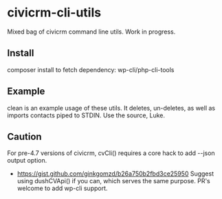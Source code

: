 # civicrm-cli-utils

Mixed bag of civicrm command line utils. Work in progress.

## Install
composer install
to fetch dependency: wp-cli/php-cli-tools

## Example
clean is an example usage of these utils. It deletes, un-deletes, as well as imports contacts piped to STDIN. Use the source, Luke.

## Caution
For pre-4.7 versions of civicrm, cvCli() requires a core hack to add --json output option.
 * https://gist.github.com/ginkgomzd/b26a750b2fbd3ce25950
Suggest using dushCVApi() if you can, which serves the same purpose.
PR's welcome to add wp-cli support.
